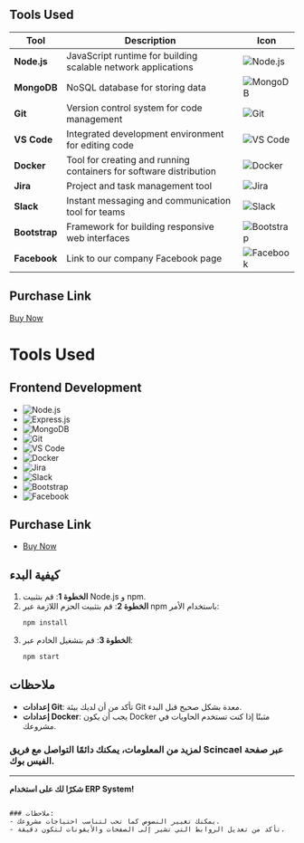 ## Tools Used

| Tool | Description | Icon |
|------|-------------|------|
| **Node.js** | JavaScript runtime for building scalable network applications | ![Node.js](https://nodejs.org/favicon.ico) |
| **MongoDB** | NoSQL database for storing data | ![MongoDB](https://www.mongodb.com/favicon.ico) |
| **Git** | Version control system for code management | ![Git](https://git-scm.com/favicon.ico) |
| **VS Code** | Integrated development environment for editing code | ![VS Code](https://code.visualstudio.com/favicon.ico) |
| **Docker** | Tool for creating and running containers for software distribution | ![Docker](https://www.docker.com/favicon.ico) |
| **Jira** | Project and task management tool | ![Jira](https://www.atlassian.com/favicon.ico) |
| **Slack** | Instant messaging and communication tool for teams | ![Slack](https://slack.com/favicon.ico) |
| **Bootstrap** | Framework for building responsive web interfaces | ![Bootstrap](https://getbootstrap.com/favicon.ico) |
| **Facebook** | Link to our company Facebook page | ![Facebook](https://www.facebook.com/favicon.ico) |

## Purchase Link
[Buy Now](https://www.facebook.com/sciencael/)
# Tools Used

## Frontend Development
- <img src="https://img.shields.io/badge/Node.js-339933?style=for-the-badge&logo=node.js&logoColor=white" alt="Node.js" />
- <img src="https://img.shields.io/badge/Express.js-000000?style=for-the-badge&logo=express&logoColor=white" alt="Express.js" />
- <img src="https://img.shields.io/badge/MongoDB-47A248?style=for-the-badge&logo=mongodb&logoColor=white" alt="MongoDB" />
- <img src="https://img.shields.io/badge/Git-F05032?style=for-the-badge&logo=git&logoColor=white" alt="Git" />
- <img src="https://img.shields.io/badge/VS_Code-0078D4?style=for-the-badge&logo=visual-studio-code&logoColor=white" alt="VS Code" />
- <img src="https://img.shields.io/badge/Docker-2496ED?style=for-the-badge&logo=docker&logoColor=white" alt="Docker" />
- <img src="https://img.shields.io/badge/Jira-0052CC?style=for-the-badge&logo=jira&logoColor=white" alt="Jira" />
- <img src="https://img.shields.io/badge/Slack-4A154B?style=for-the-badge&logo=slack&logoColor=white" alt="Slack" />
- <img src="https://img.shields.io/badge/Bootstrap-563D7C?style=for-the-badge&logo=bootstrap&logoColor=white" alt="Bootstrap" />
- <img src="https://img.shields.io/badge/Facebook-1877F2?style=for-the-badge&logo=facebook&logoColor=white" alt="Facebook" />

## Purchase Link
- [Buy Now](https://www.facebook.com/Scincael)
## كيفية البدء

1. **الخطوة 1**: قم بتثبيت Node.js و npm.
2. **الخطوة 2**: قم بتثبيت الحزم اللازمة عبر npm باستخدام الأمر:
   ```bash
   npm install
   ```
3. **الخطوة 3**: قم بتشغيل الخادم عبر:
   ```bash
   npm start
   ```

## ملاحظات

- **إعدادات Git**: تأكد من أن لديك بيئة Git معدة بشكل صحيح قبل البدء.
- **إعدادات Docker**: يجب أن يكون Docker مثبتًا إذا كنت تستخدم الحاويات في مشروعك.

### لمزيد من المعلومات، يمكنك دائمًا التواصل مع فريق **Scincael** عبر صفحة الفيس بوك.

---

**شكرًا لك على استخدام ERP System!**
```

### ملاحظات:
- يمكنك تغيير النصوص كما تحب لتناسب احتياجات مشروعك.
- تأكد من تعديل الروابط التي تشير إلى الصفحات والأيقونات لتكون دقيقة.
